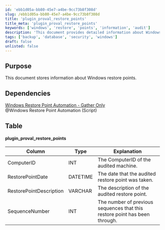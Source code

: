 ```yaml
---
id: 'ebb1d05a-bb80-45e7-a4be-9cc73b8f308d'
slug: /ebb1d05a-bb80-45e7-a4be-9cc73b8f308d
title: 'plugin_proval_restore_points'
title_meta: 'plugin_proval_restore_points'
keywords: ['windows', 'restore', 'points', 'information', 'audit']
description: 'This document provides detailed information about Windows restore points, including their storage, dependencies, and the structure of the data table that captures key attributes such as ComputerID, RestorePointDate, RestorePointDescription, and SequenceNumber.'
tags: ['backup', 'database', 'security', 'windows']
draft: false
unlisted: false
---
```


## Purpose

This document stores information about Windows restore points.

## Dependencies

[Windows Restore Point Automation - Gather Only](<../scripts/Windows Restore Point Automation - Gather Only.md>)  
@Windows Restore Point Automation (Script)

## Table

#### plugin_proval_restore_points

| Column                  | Type     | Explanation                                                  |
|------------------------|----------|-------------------------------------------------------------|
| ComputerID             | INT      | The ComputerID of the audited machine.                     |
| RestorePointDate       | DATETIME | The date that the audited restore point was taken.         |
| RestorePointDescription | VARCHAR  | The description of the audited restore point.              |
| SequenceNumber         | INT      | The number of previous sequences that this restore point has been through. |


